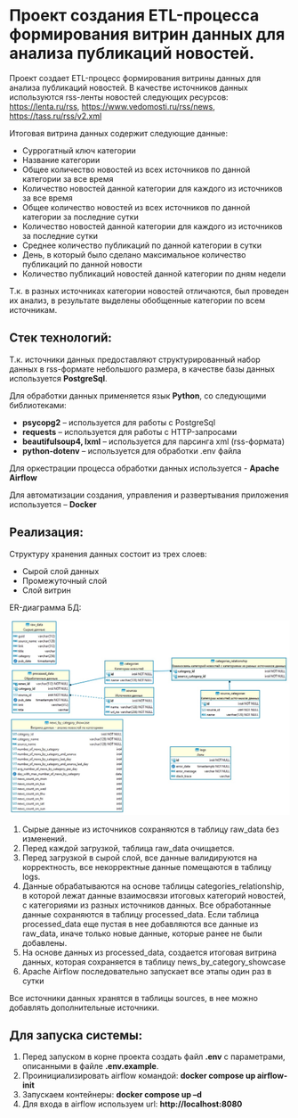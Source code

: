 # Проект создания ETL-процесса формирования витрин данных для анализа публикаций новостей.

Проект создает ETL-процесс формирования витрины данных для анализа публикаций новостей. В качестве источников данных используются rss-ленты новостей следующих ресурсов: https://lenta.ru/rss, https://www.vedomosti.ru/rss/news, https://tass.ru/rss/v2.xml

Итоговая витрина данных содержит следующие данные:
* Суррогатный ключ категории
* Название категории
* Общее количество новостей из всех источников по данной категории за все время
* Количество новостей данной категории для каждого из источников за все время
* Общее количество новостей из всех источников по данной категории за последние сутки
* Количество новостей данной категории для каждого из источников за последние сутки
* Среднее количество публикаций по данной категории в сутки
* День, в который было сделано максимальное количество публикаций по данной новости
* Количество публикаций новостей данной категории по дням недели

Т.к. в разных источниках категории новостей отличаются, был проведен их анализ, в результате выделены обобщенные категории по всем источникам.

## Стек технологий:

Т.к. источники данных предоставляют структурированный набор данных в rss-формате небольшого размера, в качестве базы данных используется **PostgreSql**.

Для обработки данных применяется язык **Python**, со следующими библиотеками:

* **psycopg2** – используется для работы с PostgreSql
* **requests** – используется для работы с HTTP-запросами
* **beautifulsoup4, lxml** – используется для парсинга xml (rss-формата)
* **python-dotenv** – используется для обработки .env файла

Для оркестрации процесса обработки данных используется - **Apache Airflow**

Для автоматизации создания, управления и развертывания приложения используется – **Docker**

## Реализация:

Структуру хранения данных состоит из трех слоев:
* Сырой слой данных
* Промежуточный слой
* Слой витрин

ER-диаграмма БД:

![ER-диаграмма БД](/docs/erd.jpg "ER-диаграмма БД")

1. Сырые данные из источников сохраняются в таблицу raw_data без изменений.
2. Перед каждой загрузкой, таблица raw_data очищается.
3. Перед загрузкой в сырой слой, все данные валидируются на корректность, все некорректные данные помещаются в таблицу logs.
4. Данные обрабатываются на основе таблицы categories_relationship, в которой лежат данные взаимосвязи итоговых категорий новостей, c категориями из разных источников данных. Все обработанные данные сохраняются в таблицу processed_data. Если таблица processed_data еще пустая в нее добавляются все данные из raw_data, иначе только новые данные, которые ранее не были добавлены.
5. На основе данных из processed_data, создается итоговая витрина данных, которая сохраняется в таблицу news_by_category_showcase
6. Apache Airflow последовательно запускает все этапы один раз в сутки

Все источники данных хранятся в таблицы sources, в нее можно добавлять дополнительные источники.


## Для запуска системы:

1. Перед запуском в корне проекта создать файл **.env** с параметрами, описанными в файле **.env.example**.
2. Проинициализировать airflow командой: **docker compose up airflow-init**
3. Запускаем контейнеры: **docker compose up –d**
4. Для входа в airflow используем url: **http://localhost:8080**